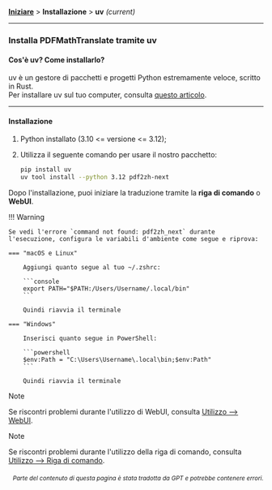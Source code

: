[**Iniziare**](./getting-started.md) > **Installazione** > **uv** _(current)_

---

### Installa PDFMathTranslate tramite uv

#### Cos'è uv? Come installarlo?

uv è un gestore di pacchetti e progetti Python estremamente veloce, scritto in Rust.
<br>
Per installare uv sul tuo computer, consulta [questo articolo](https://docs.astral.sh/uv/getting-started/installation/).

---

#### Installazione

1. Python installato (3.10 <= versione <= 3.12);

2. Utilizza il seguente comando per usare il nostro pacchetto:

    ```bash
    pip install uv
    uv tool install --python 3.12 pdf2zh-next
    ```

Dopo l'installazione, puoi iniziare la traduzione tramite la **riga di comando** o **WebUI**.

!!! Warning

    Se vedi l'errore `command not found: pdf2zh_next` durante l'esecuzione, configura le variabili d'ambiente come segue e riprova:

    === "macOS e Linux"

        Aggiungi quanto segue al tuo ~/.zshrc:

        ```console
        export PATH="$PATH:/Users/Username/.local/bin"
        ```

        Quindi riavvia il terminale

    === "Windows"

        Inserisci quanto segue in PowerShell:

        ```powershell
        $env:Path = "C:\Users\Username\.local\bin;$env:Path"
        ```

        Quindi riavvia il terminale

> [!NOTE]
> Se riscontri problemi durante l'utilizzo di WebUI, consulta [Utilizzo --> WebUI](./USAGE_webui.md).

> [!NOTE]
> Se riscontri problemi durante l'utilizzo della riga di comando, consulta [Utilizzo --> Riga di comando](./USAGE_commandline.md).

<div align="right"> 
<h6><small>Parte del contenuto di questa pagina è stata tradotta da GPT e potrebbe contenere errori.</small></h6>